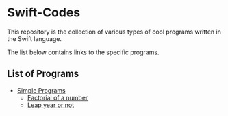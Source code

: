 # Swift-Codes
This repository is the collection of various types of cool programs written in the Swift language.

The list below contains links to the specific programs.
## List of Programs
- [Simple Programs](./simpleprograms/)
  - [Factorial of a number](./simpleprograms/factorial.swift)
  - [Leap year or not](./simpleprograms/leapyear.swift)
